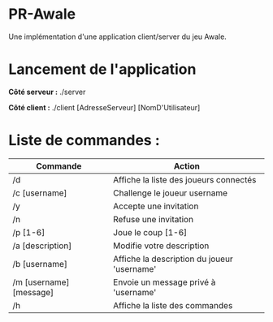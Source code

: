 # PR-Awale
Une implémentation d'une application client/server du jeu Awale.

# Lancement de l'application
**Côté serveur :**
./server

**Côté client :**
./client [AdresseServeur] [NomD'Utilisateur]

# Liste de commandes :

| Commande | Action |
| --- | --- |
| /d | Affiche la liste des joueurs connectés
| /c [username] | Challenge le joueur username   
| /y | Accepte une invitation   
| /n | Refuse une invitation   
| /p [1-6] | Joue le coup [1-6]   
| /a [description] | Modifie votre description   
| /b [username] | Affiche la description du joueur 'username'   
| /m [username] [message] | Envoie un message privé à 'username'   
| /h | Affiche la liste des commandes   